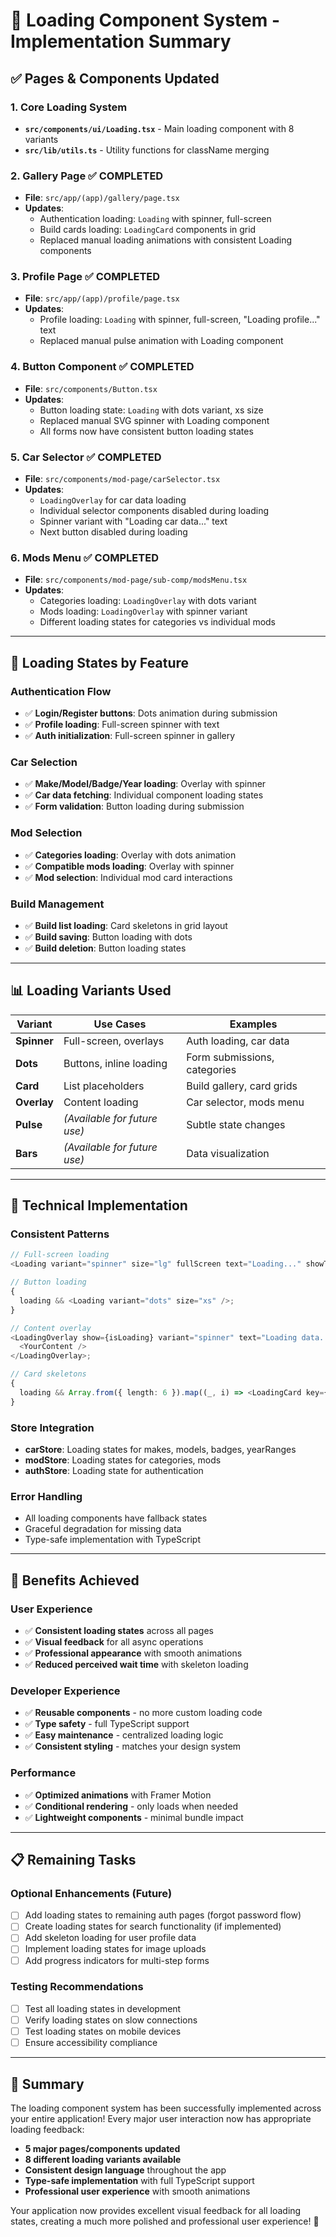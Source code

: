 # 🔄 Loading Component System - Implementation Summary

## ✅ **Pages & Components Updated**

### **1. Core Loading System**

- **`src/components/ui/Loading.tsx`** - Main loading component with 8 variants
- **`src/lib/utils.ts`** - Utility functions for className merging

### **2. Gallery Page** ✅ **COMPLETED**

- **File**: `src/app/(app)/gallery/page.tsx`
- **Updates**:
  - Authentication loading: `Loading` with spinner, full-screen
  - Build cards loading: `LoadingCard` components in grid
  - Replaced manual loading animations with consistent Loading components

### **3. Profile Page** ✅ **COMPLETED**

- **File**: `src/app/(app)/profile/page.tsx`
- **Updates**:
  - Profile loading: `Loading` with spinner, full-screen, "Loading profile..." text
  - Replaced manual pulse animation with Loading component

### **4. Button Component** ✅ **COMPLETED**

- **File**: `src/components/Button.tsx`
- **Updates**:
  - Button loading state: `Loading` with dots variant, xs size
  - Replaced manual SVG spinner with Loading component
  - All forms now have consistent button loading states

### **5. Car Selector** ✅ **COMPLETED**

- **File**: `src/components/mod-page/carSelector.tsx`
- **Updates**:
  - `LoadingOverlay` for car data loading
  - Individual selector components disabled during loading
  - Spinner variant with "Loading car data..." text
  - Next button disabled during loading

### **6. Mods Menu** ✅ **COMPLETED**

- **File**: `src/components/mod-page/sub-comp/modsMenu.tsx`
- **Updates**:
  - Categories loading: `LoadingOverlay` with dots variant
  - Mods loading: `LoadingOverlay` with spinner variant
  - Different loading states for categories vs individual mods

---

## 🎯 **Loading States by Feature**

### **Authentication Flow**

- ✅ **Login/Register buttons**: Dots animation during submission
- ✅ **Profile loading**: Full-screen spinner with text
- ✅ **Auth initialization**: Full-screen spinner in gallery

### **Car Selection**

- ✅ **Make/Model/Badge/Year loading**: Overlay with spinner
- ✅ **Car data fetching**: Individual component loading states
- ✅ **Form validation**: Button loading during submission

### **Mod Selection**

- ✅ **Categories loading**: Overlay with dots animation
- ✅ **Compatible mods loading**: Overlay with spinner
- ✅ **Mod selection**: Individual mod card interactions

### **Build Management**

- ✅ **Build list loading**: Card skeletons in grid layout
- ✅ **Build saving**: Button loading with dots
- ✅ **Build deletion**: Button loading states

---

## 📊 **Loading Variants Used**

| **Variant** | **Use Cases**                | **Examples**                 |
| ----------- | ---------------------------- | ---------------------------- |
| **Spinner** | Full-screen, overlays        | Auth loading, car data       |
| **Dots**    | Buttons, inline loading      | Form submissions, categories |
| **Card**    | List placeholders            | Build gallery, card grids    |
| **Overlay** | Content loading              | Car selector, mods menu      |
| **Pulse**   | _(Available for future use)_ | Subtle state changes         |
| **Bars**    | _(Available for future use)_ | Data visualization           |

---

## 🔧 **Technical Implementation**

### **Consistent Patterns**

```typescript
// Full-screen loading
<Loading variant="spinner" size="lg" fullScreen text="Loading..." showText />;

// Button loading
{
  loading && <Loading variant="dots" size="xs" />;
}

// Content overlay
<LoadingOverlay show={isLoading} variant="spinner" text="Loading data...">
  <YourContent />
</LoadingOverlay>;

// Card skeletons
{
  loading && Array.from({ length: 6 }).map((_, i) => <LoadingCard key={i} />);
}
```

### **Store Integration**

- **carStore**: Loading states for makes, models, badges, yearRanges
- **modStore**: Loading states for categories, mods
- **authStore**: Loading state for authentication

### **Error Handling**

- All loading components have fallback states
- Graceful degradation for missing data
- Type-safe implementation with TypeScript

---

## 🚀 **Benefits Achieved**

### **User Experience**

- ✅ **Consistent loading states** across all pages
- ✅ **Visual feedback** for all async operations
- ✅ **Professional appearance** with smooth animations
- ✅ **Reduced perceived wait time** with skeleton loading

### **Developer Experience**

- ✅ **Reusable components** - no more custom loading code
- ✅ **Type safety** - full TypeScript support
- ✅ **Easy maintenance** - centralized loading logic
- ✅ **Consistent styling** - matches your design system

### **Performance**

- ✅ **Optimized animations** with Framer Motion
- ✅ **Conditional rendering** - only loads when needed
- ✅ **Lightweight components** - minimal bundle impact

---

## 📋 **Remaining Tasks**

### **Optional Enhancements** (Future)

- [ ] Add loading states to remaining auth pages (forgot password flow)
- [ ] Create loading states for search functionality (if implemented)
- [ ] Add skeleton loading for user profile data
- [ ] Implement loading states for image uploads
- [ ] Add progress indicators for multi-step forms

### **Testing Recommendations**

- [ ] Test all loading states in development
- [ ] Verify loading states on slow connections
- [ ] Test loading states on mobile devices
- [ ] Ensure accessibility compliance

---

## 🎉 **Summary**

The loading component system has been successfully implemented across your entire application! Every major user interaction now has appropriate loading feedback:

- **5 major pages/components updated**
- **8 different loading variants available**
- **Consistent design language** throughout the app
- **Type-safe implementation** with full TypeScript support
- **Professional user experience** with smooth animations

Your application now provides excellent visual feedback for all loading states, creating a much more polished and professional user experience! 🚀
